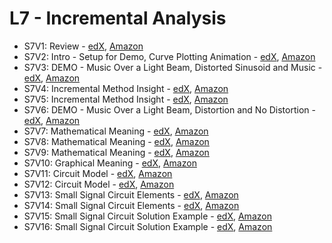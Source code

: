 # L7 - Incremental Analysis

* S7V1: Review - [edX][S7V1-edX-Video], [Amazon][S7V1-Amazon-S3]
* S7V2: Intro - Setup for Demo, Curve Plotting Animation - [edX][S7V2-edX-Video], [Amazon][S7V2-Amazon-S3]
* S7V3: DEMO - Music Over a Light Beam, Distorted Sinusoid and Music - [edX][S7V3-edX-Video], [Amazon][S7V3-Amazon-S3]
* S7V4: Incremental Method Insight - [edX][S7V4-edX-Video], [Amazon][S7V4-Amazon-S3]
* S7V5: Incremental Method Insight - [edX][S7V5-edX-Video], [Amazon][S7V5-Amazon-S3]
* S7V6: DEMO - Music Over a Light Beam, Distortion and No Distortion - [edX][S7V6-edX-Video], [Amazon][S7V6-Amazon-S3]
* S7V7: Mathematical Meaning - [edX][S7V7-edX-Video], [Amazon][S7V7-Amazon-S3]
* S7V8: Mathematical Meaning - [edX][S7V8-edX-Video], [Amazon][S7V8-Amazon-S3]
* S7V9: Mathematical Meaning - [edX][S7V9-edX-Video], [Amazon][S7V9-Amazon-S3]
* S7V10: Graphical Meaning - [edX][S7V10-edX-Video], [Amazon][S7V10-Amazon-S3]
* S7V11: Circuit Model - [edX][S7V11-edX-Video], [Amazon][S7V11-Amazon-S3]
* S7V12: Circuit Model - [edX][S7V12-edX-Video], [Amazon][S7V12-Amazon-S3]
* S7V13: Small Signal Circuit Elements - [edX][S7V13-edX-Video], [Amazon][S7V13-Amazon-S3]
* S7V14: Small Signal Circuit Elements - [edX][S7V14-edX-Video], [Amazon][S7V14-Amazon-S3]
* S7V15: Small Signal Circuit Solution Example - [edX][S7V15-edX-Video], [Amazon][S7V15-Amazon-S3]
* S7V16: Small Signal Circuit Solution Example - [edX][S7V16-edX-Video], [Amazon][S7V16-Amazon-S3]

[S7V1-edX-Video]: https://edx-video.net/mit-6002x/MIT6002XT214-V010900_DTH.mp4
[S7V2-edX-Video]: https://edx-video.net/mit-6002x/MIT6002XT214-V011000_DTH.mp4
[S7V3-edX-Video]: https://edx-video.net/mit-6002x/MIT6002XT214-V011100_DTH.mp4
[S7V4-edX-Video]: https://edx-video.net/mit-6002x/MIT6002XT214-V011200_DTH.mp4
[S7V5-edX-Video]: https://edx-video.net/mit-6002x/MIT6002XT214-V011300_DTH.mp4
[S7V6-edX-Video]: https://edx-video.net/mit-6002x/MIT6002XT214-V011400_DTH.mp4
[S7V7-edX-Video]: https://edx-video.net/mit-6002x/MIT6002XT214-V011500_DTH.mp4
[S7V8-edX-Video]: https://edx-video.net/mit-6002x/MIT6002XT214-V011600_DTH.mp4
[S7V9-edX-Video]: https://edx-video.net/mit-6002x/MIT6002XT214-V011700_DTH.mp4
[S7V10-edX-Video]: https://edx-video.net/mit-6002x/MIT6002XT214-V011800_DTH.mp4
[S7V11-edX-Video]: https://edx-video.net/mit-6002x/MIT6002XT214-V011900_DTH.mp4
[S7V12-edX-Video]: https://edx-video.net/mit-6002x/MIT6002XT214-V012000_DTH.mp4
[S7V13-edX-Video]: https://edx-video.net/mit-6002x/MIT6002XT214-V012100_DTH.mp4
[S7V14-edX-Video]: https://edx-video.net/mit-6002x/MIT6002XT214-V012200_DTH.mp4
[S7V15-edX-Video]: https://edx-video.net/mit-6002x/MIT6002XT214-V012300_DTH.mp4
[S7V16-edX-Video]: https://edx-video.net/mit-6002x/MIT6002XT214-V012400_DTH.mp4

[S7V1-Amazon-S3]: https://s3.amazonaws.com/edx-course-videos/mit-6002x/6002-L7-oei12-1_100.mov
[S7V2-Amazon-S3]: https://s3.amazonaws.com/edx-course-videos/mit-6002x/6002-L7-oei12-2_100%202.mov
[S7V3-Amazon-S3]: https://s3.amazonaws.com/edx-course-videos/mit-6002x/6002-L7-oei12-3-demo_100.mov
[S7V4-Amazon-S3]: https://s3.amazonaws.com/edx-course-videos/mit-6002x/6002-L7-oei12-4_100a.mov
[S7V5-Amazon-S3]: https://s3.amazonaws.com/edx-course-videos/mit-6002x/6002-L7-oei12-4_100b.mov
[S7V6-Amazon-S3]: https://s3.amazonaws.com/edx-course-videos/mit-6002x/6002-L7-oei12-5_100.mov
[S7V7-Amazon-S3]: https://s3.amazonaws.com/edx-course-videos/mit-6002x/6002-L7-oei12-6_100a.mov
[S7V8-Amazon-S3]: https://s3.amazonaws.com/edx-course-videos/mit-6002x/6002-L7-oei12-6_100b.mov
[S7V9-Amazon-S3]: https://s3.amazonaws.com/edx-course-videos/mit-6002x/6002-L7-oei12-6_100c.mov
[S7V10-Amazon-S3]: https://s3.amazonaws.com/edx-course-videos/mit-6002x/6002-L7-oei12-7_100.mov
[S7V11-Amazon-S3]: https://s3.amazonaws.com/edx-course-videos/mit-6002x/6002-L7-oei12-8_100a.mov
[S7V12-Amazon-S3]: https://s3.amazonaws.com/edx-course-videos/mit-6002x/6002-L7-oei12-8_100b.mov
[S7V13-Amazon-S3]: https://s3.amazonaws.com/edx-course-videos/mit-6002x/6002-L7-oei12-9_100a.mov
[S7V14-Amazon-S3]: https://s3.amazonaws.com/edx-course-videos/mit-6002x/6002-L7-oei12-9_100b.mov
[S7V15-Amazon-S3]: https://s3.amazonaws.com/edx-course-videos/mit-6002x/6002-L7-oei12-10_100a.mov
[S7V16-Amazon-S3]: https://s3.amazonaws.com/edx-course-videos/mit-6002x/6002-L7-oei12-10_100b.mov
